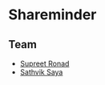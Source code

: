 # Shareminder
## Team
- [Supreet Ronad](https://github.com/SupreetRonad)
- [Sathvik Saya](https://github.com/sathviksaya)

